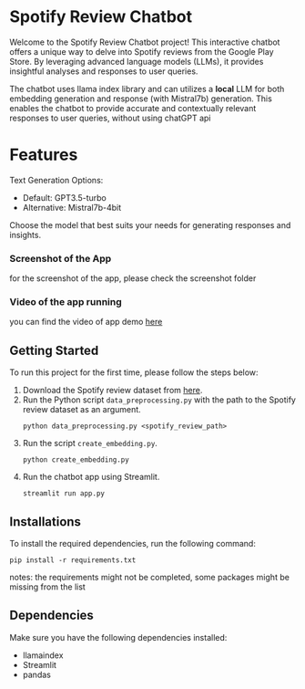 # Spotify Review Chatbot

Welcome to the Spotify Review Chatbot project! This interactive chatbot offers a unique way to delve into Spotify reviews from the Google Play Store. By leveraging advanced language models (LLMs), it provides insightful analyses and responses to user queries.

The chatbot uses llama index library and can utilizes a <b>local</b> LLM for both embedding generation and response (with Mistral7b) generation. This enables the chatbot to provide accurate and contextually relevant responses to user queries, without using chatGPT api

# Features
Text Generation Options:
- Default: GPT3.5-turbo
- Alternative: Mistral7b-4bit 

Choose the model that best suits your needs for generating responses and insights.


### Screenshot of the App
for the screenshot of the app, please check the screenshot folder

### Video of the app running
you can find the video of app demo [here](https://drive.google.com/file/d/1Z3yXrxAgzT8PKbrKG6wOFTHSSqGObfFW/view?usp=drive_link)

## Getting Started

To run this project for the first time, please follow the steps below:

1. Download the Spotify review dataset from [here](https://drive.google.com/file/d/1_xaRB6d2K_9-1dUmdU0GjtaqPO7uQnTM/view).
2. Run the Python script `data_preprocessing.py` with the path to the Spotify review dataset as an argument.
    ```
    python data_preprocessing.py <spotify_review_path>
    ```
3. Run the script `create_embedding.py`.
    ```
    python create_embedding.py
    ```
4. Run the chatbot app using Streamlit.
    ```
    streamlit run app.py
    ```

## Installations

To install the required dependencies, run the following command:
```
pip install -r requirements.txt
```
notes: the requirements might not be completed, some packages might be missing from the list
## Dependencies

Make sure you have the following dependencies installed:

- llamaindex
- Streamlit
- pandas